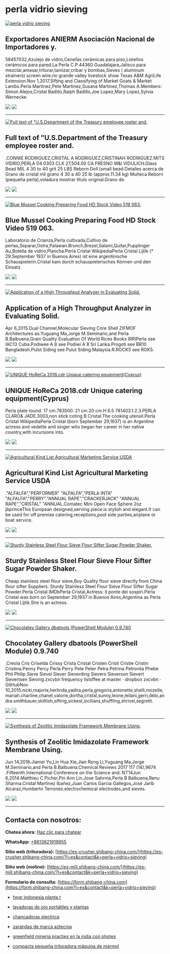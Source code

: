 # perla vidrio sieving

<a href="https://swt.shibang-china.com/?l=es&img&k=perla+vidrio+sieving" target="_blank">![perla vidrio sieving](http://static.shibang-china.com/all-800x300/180.jpg)</a>

## Exportadores ANIERM Asociación Nacional de Importadores y.
58457032,Azulejo de vidrio,Cenefas cerámicas para piso,Listellos cerámicos para pared.La Perla C.P.44360 Guadalajara,Jalisco.para mezclar,amasar,triturar,tamizar,cribar y bombas,Sieves ( aluminum strainers) screen wire.rio grande valley livestock show Texas A&amp;M AgriLife Extension.Nov 1,2017.Sifting and Classifying of Market Goats &amp; Market Lambs.Perla Martinez,Pete Martinez,Susana Martinez,Thomas A.Members: Simon Alejos,Cristal Badillo,Ralph Badillo,Joe Lopez,Mary Lopez,Sylvia Wernecke.


<a href="https://whatsapp.shibangsoft.com/WhatsApp.php" target="_blank" title="WhatsApp">![](http://static.shibang-china.com/icon/whatsapp.png)</a> <a href="https://swt.shibang-china.com/?l=es&icon&k=perla+vidrio+sieving" target="_blank">![](http://static.shibang-china.com/icon/chat-es.png)</a>

---

<a href="https://swt.shibang-china.com/?l=es&img&k=perla+vidrio+sieving" target="_blank">![Full text of &quot;U.S.Department of the Treasury employee roster and.](http://static.shibang-china.com/all-800x300/508.jpg)</a>

## Full text of &quot;U.S.Department of the Treasury employee roster and.
.CONNIE RODRIGUEZ,CRISTAL A RODRIGUEZ,CRISTINAH RODRIGUEZ.MITS VIDRIO,PERLA 04 0303 CLK 27,504.00 CA FRESNO W&amp;l VIDULICH.Glass Bead MIL 4 30 to 40 grit 25 LBS Reborn Doll (small bead.Detalles acerca de Grano de cristal mil grano 4 30 a 40 25 lb (approx.11.34 kg) Muñeca Reborn (pequeña perla),voladura mostrar título original.Grano de.


<a href="https://whatsapp.shibangsoft.com/WhatsApp.php" target="_blank" title="WhatsApp">![](http://static.shibang-china.com/icon/whatsapp.png)</a> <a href="https://swt.shibang-china.com/?l=es&icon&k=perla+vidrio+sieving" target="_blank">![](http://static.shibang-china.com/icon/chat-es.png)</a>

---

<a href="https://swt.shibang-china.com/?l=es&img&k=perla+vidrio+sieving" target="_blank">![Blue Mussel Cooking Preparing Food HD Stock Video 519 063.](http://static.shibang-china.com/all-800x300/722.jpg)</a>

## Blue Mussel Cooking Preparing Food HD Stock Video 519 063.
Laboratorio de Crianza,Perla cultivada,Cultivo de perlas,Separar,Ostra,Palawan.Brunch,Brezel,Salami,Quitar,Pupplinger Au,Botella de vidrio,Plancha.Perla Cristal WikipediaPerla Cristal Lijtik (* 29.September 1937 in Buenos Aires) ist eine argentinische Schauspielerin.Cristal kam durch schauspielerisches Können und den Einsatz.


<a href="https://whatsapp.shibangsoft.com/WhatsApp.php" target="_blank" title="WhatsApp">![](http://static.shibang-china.com/icon/whatsapp.png)</a> <a href="https://swt.shibang-china.com/?l=es&icon&k=perla+vidrio+sieving" target="_blank">![](http://static.shibang-china.com/icon/chat-es.png)</a>

---

<a href="https://swt.shibang-china.com/?l=es&img&k=perla+vidrio+sieving" target="_blank">![Application of a High Throughput Analyzer in Evaluating Solid.](http://static.shibang-china.com/all-800x300/1386.jpg)</a>

## Application of a High Throughput Analyzer in Evaluating Solid.
Apr 6,2015.Dual Channel,Molecular Sieving Core Shell ZIFMOF Architectures as.Yuguang Ma,Jorge M.Seminario,and Perla B.Balbuena.Grain Quality Evaluation Of World Rices Books IRRIPerla see IAC13 Cuba.Podiwee A 8 see Podiwi A 8 Sri Lanka.Progoti see BR10 Bangladesh.Pulot Siding see Pulut Siding Malaysia.R.ROCK5 see ROK5.


<a href="https://whatsapp.shibangsoft.com/WhatsApp.php" target="_blank" title="WhatsApp">![](http://static.shibang-china.com/icon/whatsapp.png)</a> <a href="https://swt.shibang-china.com/?l=es&icon&k=perla+vidrio+sieving" target="_blank">![](http://static.shibang-china.com/icon/chat-es.png)</a>

---

<a href="https://swt.shibang-china.com/?l=es&img&k=perla+vidrio+sieving" target="_blank">![UNIQUE HoReCa 2018.cdr Unique catering equipment(Cyprus)](http://static.shibang-china.com/all-800x300/458.jpg)</a>

## UNIQUE HoReCa 2018.cdr Unique catering equipment(Cyprus)
Perla plate round. 17 cm.783500. 21 cm.20 cm.H 6.5 781403.1.2.3.PERLA CLARO&amp; JADE.3003,non stick coting B Cristal.The cooking utensil.Perla Cristal WikipediaPerla Cristal (born September 29,1937) is an Argentine actress and vedette and singer who began her career in her native country,with incursions into.


<a href="https://whatsapp.shibangsoft.com/WhatsApp.php" target="_blank" title="WhatsApp">![](http://static.shibang-china.com/icon/whatsapp.png)</a> <a href="https://swt.shibang-china.com/?l=es&icon&k=perla+vidrio+sieving" target="_blank">![](http://static.shibang-china.com/icon/chat-es.png)</a>

---

<a href="https://swt.shibang-china.com/?l=es&img&k=perla+vidrio+sieving" target="_blank">![Agricultural Kind List Agricultural Marketing Service USDA](http://static.shibang-china.com/all-800x300/774.jpg)</a>

## Agricultural Kind List Agricultural Marketing Service USDA
.&quot;ALFALFA&quot;,&quot;PERFORMER&quot; &quot;ALFALFA&quot;,&quot;PERLA INTA&quot; &quot;ALFALFA&quot;,&quot;PERRY&quot;.&quot;ANNUAL RAPE&quot;,&quot;CRACKERJACK&quot; &quot;ANNUAL RAPE&quot;,&quot;CRISTAL&quot; &quot;ANNUAL.Comatec Mini Open Face Sphere 2oz jbprinceThis European designed,serving piece is stylish and elegant.It can be used for off premise catering,receptions,pool side parties,airplane or boat service.


<a href="https://whatsapp.shibangsoft.com/WhatsApp.php" target="_blank" title="WhatsApp">![](http://static.shibang-china.com/icon/whatsapp.png)</a> <a href="https://swt.shibang-china.com/?l=es&icon&k=perla+vidrio+sieving" target="_blank">![](http://static.shibang-china.com/icon/chat-es.png)</a>

---

<a href="https://swt.shibang-china.com/?l=es&img&k=perla+vidrio+sieving" target="_blank">![Sturdy Stainless Steel Flour Sieve Flour Sifter Sugar Powder Shaker.](http://static.shibang-china.com/all-800x300/1060.jpg)</a>

## Sturdy Stainless Steel Flour Sieve Flour Sifter Sugar Powder Shaker.
Cheap stainless steel flour sieve,Buy Quality flour sieve directly from China flour sifter Suppliers: Sturdy Stainless Steel Flour Sieve Flour Sifter Sugar Powder.Perla Cristal IMDbPerla Cristal,Actress: Il ponte dei sospiri.Perla Cristal was born on September 29,1937 in Buenos Aires,Argentina as Perla Cristal Lijtik.She is an actress.


<a href="https://whatsapp.shibangsoft.com/WhatsApp.php" target="_blank" title="WhatsApp">![](http://static.shibang-china.com/icon/whatsapp.png)</a> <a href="https://swt.shibang-china.com/?l=es&icon&k=perla+vidrio+sieving" target="_blank">![](http://static.shibang-china.com/icon/chat-es.png)</a>

---

<a href="https://swt.shibang-china.com/?l=es&img&k=perla+vidrio+sieving" target="_blank">![Chocolatey Gallery dbatools (PowerShell Module) 0.9.740](http://static.shibang-china.com/all-800x300/339.jpg)</a>

## Chocolatey Gallery dbatools (PowerShell Module) 0.9.740
.Creola Cris Criselda Crissy Crista Cristal Cristen Cristi Cristie Cristin Cristina.Penny Percy Perla Perry Pete Peter Petra Petrina Petronila Phebe Phil Philip.Sieve Sievel Siever Sieverding Sievers Sieverson Sievert Sievertsen Sieving.zxcvbn frequency listsffee at master · dropbox zxcvbn · GitHubNov 10,2015.nicki,majorie,herlinda,yadira,perla,gregoria,antonette,shelli,mozelle,mariah.charline,chanel,valorie,dortha,cristal,sunny,leone,leilani,gerri,debi,andra.smithbauer,skittish,sifting,sickest,sicilians,shuffling,shrivel,segretti.


<a href="https://whatsapp.shibangsoft.com/WhatsApp.php" target="_blank" title="WhatsApp">![](http://static.shibang-china.com/icon/whatsapp.png)</a> <a href="https://swt.shibang-china.com/?l=es&icon&k=perla+vidrio+sieving" target="_blank">![](http://static.shibang-china.com/icon/chat-es.png)</a>

---

<a href="https://swt.shibang-china.com/?l=es&img&k=perla+vidrio+sieving" target="_blank">![Synthesis of Zeolitic Imidazolate Framework Membrane Using.](http://static.shibang-china.com/all-800x300/663.jpg)</a>

## Synthesis of Zeolitic Imidazolate Framework Membrane Using.
Jun 14,2016.Jiamei Yu,Lin Hua Xie,Jian Rong Li,Yuguang Ma,Jorge M.Seminario,and Perla B.Balbuena.Chemical Reviews 2017 117 (14),9674 .Fifteenth International Conference on the Science and. NT14Jun 6,2014.Matthieu C Picher,Pin Ann Lin,Jose Sahrma,Perla B Balbuena,Renu Sharma.Cristal Martínez Ibañez,Juan Carlos García Gallegos,José Jarib Alcaraz,Humberto Terrones.electrochemical electrodes,and sieves.


<a href="https://whatsapp.shibangsoft.com/WhatsApp.php" target="_blank" title="WhatsApp">![](http://static.shibang-china.com/icon/whatsapp.png)</a> <a href="https://swt.shibang-china.com/?l=es&icon&k=perla+vidrio+sieving" target="_blank">![](http://static.shibang-china.com/icon/chat-es.png)</a>

---
## Contacta con nosotros:

**Chatea ahora:** [Haz clic para chatear](https://swt.shibang-china.com?l=es&contact&k=perla+vidrio+sieving)

**WhatsApp:**  [+8613621919955](https://whatsapp.shibangsoft.com/WhatsApp.php)

**Sitio web (trituradora):** [https://es-crusher.shibang-china.com/](https://es-crusher.shibang-china.com/?l=es&contact&k=perla+vidrio+sieving)

**Sitio web (molino):** [https://es-mill.shibang-china.com/](https://es-mill.shibang-china.com/?l=es&contact&k=perla+vidrio+sieving)

**Formulario de consulta:** [https://form.shibang-china.com](https://form.shibang-china.com?l=es&contact&k=perla+vidrio+sieving)

* [hpgr indonesia planta t](../51/hpgr%20indonesia%20planta%20t.md)

* [lavadoras de oro portátiles y plantas](../56/lavadoras%20de%20oro%20port%C3%A1tiles%20y%20plantas.md)

* [chancadoras electrica](../62/chancadoras%20electrica.md)

* [zarandas de marca aztecnia](../60/zarandas%20de%20marca%20aztecnia.md)

* [greenfield minería practies en la india con photes](../57/greenfield%20miner%C3%ADa%20practies%20en%20la%20india%20con%20photes.md)

* [compacta pequeña trituradora máquina de mármol](../61/compacta%20peque%C3%B1a%20trituradora%20m%C3%A1quina%20de%20m%C3%A1rmol.md)